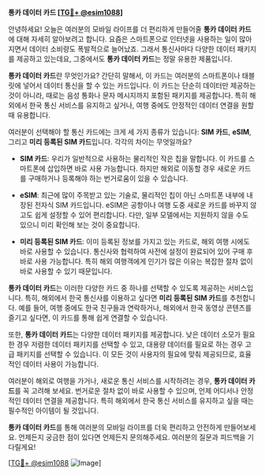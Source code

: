 **통카 데이터 카드 [[TG💪+ @esim1088](https://t.me/s/esim1088)]**

안녕하세요! 오늘은 여러분의 모바일 라이프를 더 편리하게 만들어줄 **통카 데이터 카드**에 대해 자세히 알아보려고 합니다. 요즘은 스마트폰으로 인터넷을 사용하는 일이 많아지면서 데이터 소비량도 폭발적으로 늘어났죠. 그래서 통신사마다 다양한 데이터 패키지를 제공하고 있는데요, 그중에서도 **통카 데이터 카드**는 정말 유용한 제품입니다.

**통카 데이터 카드**란 무엇인가요? 간단히 말해서, 이 카드는 여러분의 스마트폰이나 태블릿에 넣어서 데이터 통신을 할 수 있는 카드입니다. 이 카드는 단순히 데이터만 제공하는 것이 아니라, 때로는 음성 통화나 문자 메시지까지 포함된 패키지를 제공합니다. 특히 해외에서 한국 통신 서비스를 유지하고 싶거나, 여행 중에도 안정적인 데이터 연결을 원할 때 유용합니다.

여러분이 선택해야 할 통신 카드에는 크게 세 가지 종류가 있습니다: **SIM 카드**, **eSIM**, 그리고 **미리 등록된 SIM 카드**입니다. 각각의 차이는 무엇일까요? 

- **SIM 카드**: 우리가 일반적으로 사용하는 물리적인 작은 칩을 말합니다. 이 카드를 스마트폰에 삽입하면 바로 사용 가능합니다. 하지만 해외로 이동할 경우 새로운 카드를 구매하거나 등록해야 하는 번거로움이 있을 수 있습니다.

- **eSIM**: 최근에 많이 주목받고 있는 기술로, 물리적인 칩이 아닌 스마트폰 내부에 내장된 전자식 SIM 카드입니다. eSIM은 공항이나 여행 도중 새로운 카드를 바꾸지 않고도 쉽게 설정할 수 있어 편리합니다. 다만, 일부 모델에서는 지원하지 않을 수도 있으니 미리 확인해 보는 것이 중요합니다.

- **미리 등록된 SIM 카드**: 이미 등록된 정보를 가지고 있는 카드로, 해외 여행 시에도 바로 사용할 수 있습니다. 통신사와 협력하여 사전에 설정이 완료되어 있어 구매 후 바로 사용 가능합니다. 특히 해외 여행객에게 인기가 많은 이유는 복잡한 절차 없이 바로 사용할 수 있기 때문입니다.

**통카 데이터 카드**는 이러한 다양한 카드 중 하나를 선택할 수 있도록 제공하는 서비스입니다. 특히, 해외에서 한국 통신사를 이용하고 싶다면 **미리 등록된 SIM 카드**를 추천합니다. 예를 들어, 여행 중에도 한국 친구들과 연락하거나, 해외에서 한국 동영상 콘텐츠를 즐기고 싶다면, 이 카드를 통해 쉽게 연결할 수 있습니다.

또한, **통카 데이터 카드**는 다양한 데이터 패키지를 제공합니다. 낮은 데이터 소모가 필요한 경우 저렴한 데이터 패키지를 선택할 수 있고, 대용량 데이터를 필요로 하는 경우 고급 패키지를 선택할 수 있습니다. 이 모든 것이 사용자의 필요에 맞춰 제공되므로, 효율적인 데이터 사용이 가능합니다.

여러분이 해외로 여행을 가거나, 새로운 통신 서비스를 시작하려는 경우, **통카 데이터 카드**를 꼭 고려해 보세요. 번거로운 절차 없이 바로 사용할 수 있으며, 언제 어디서나 안정적인 데이터 연결을 제공합니다. 특히 해외에서 한국 통신 서비스를 유지하고 싶을 때는 필수적인 아이템이 될 것입니다.

**통카 데이터 카드**를 통해 여러분의 모바일 라이프를 더욱 편리하고 안전하게 만들어보세요. 언제든지 궁금한 점이 있다면 언제든지 문의해주세요. 여러분의 질문과 피드백을 기다릴게요!

[[TG💪+ @esim1088](https://t.me/s/esim1088) ![Image](https://i.postimg.cc/Y0z9fWf4/image.png)]
